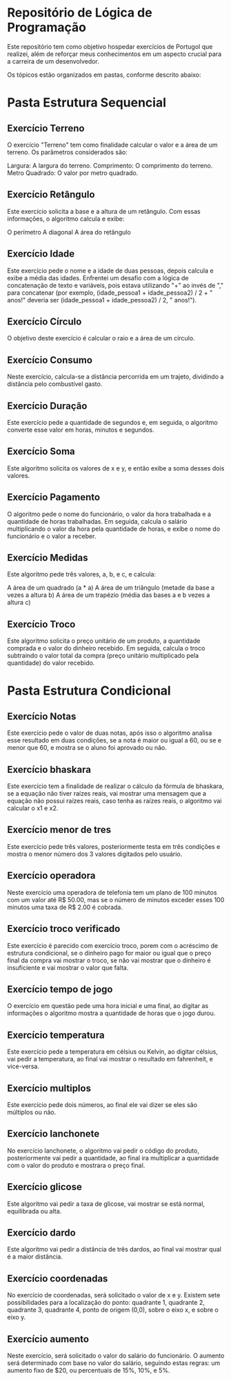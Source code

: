 # Repositório de Lógica de Programação
Este repositório tem como objetivo hospedar exercícios de Portugol que realizei, além de reforçar meus conhecimentos em um aspecto crucial para a carreira de um desenvolvedor.

Os tópicos estão organizados em pastas, conforme descrito abaixo:

# Pasta Estrutura Sequencial

## Exercício Terreno
O exercício "Terreno" tem como finalidade calcular o valor e a área de um terreno. Os parâmetros considerados são:

Largura: A largura do terreno.
Comprimento: O comprimento do terreno.
Metro Quadrado: O valor por metro quadrado.

## Exercício Retângulo
Este exercício solicita a base e a altura de um retângulo. Com essas informações, o algoritmo calcula e exibe:

O perímetro
A diagonal
A área do retângulo

## Exercício Idade
Este exercício pede o nome e a idade de duas pessoas, depois calcula e exibe a média das idades. Enfrentei um desafio com a lógica de concatenação de texto e variáveis, pois estava utilizando "+" ao invés de "," para concatenar (por exemplo, (idade_pessoa1 + idade_pessoa2) / 2 + " anos!" deveria ser (idade_pessoa1 + idade_pessoa2) / 2, " anos!").

## Exercício Círculo
O objetivo deste exercício é calcular o raio e a área de um círculo.

## Exercício Consumo
Neste exercício, calcula-se a distância percorrida em um trajeto, dividindo a distância pelo combustível gasto.

## Exercício Duração
Este exercício pede a quantidade de segundos e, em seguida, o algoritmo converte esse valor em horas, minutos e segundos.

## Exercício Soma
Este algoritmo solicita os valores de x e y, e então exibe a soma desses dois valores.

## Exercício Pagamento
O algoritmo pede o nome do funcionário, o valor da hora trabalhada e a quantidade de horas trabalhadas. Em seguida, calcula o salário multiplicando o valor da hora pela quantidade de horas, e exibe o nome do funcionário e o valor a receber.

## Exercício Medidas
Este algoritmo pede três valores, a, b, e c, e calcula:

A área de um quadrado (a * a)
A área de um triângulo (metade da base a vezes a altura b)
A área de um trapézio (média das bases a e b vezes a altura c)
## Exercício Troco
Este algoritmo solicita o preço unitário de um produto, a quantidade comprada e o valor do dinheiro recebido. Em seguida, calcula o troco subtraindo o valor total da compra (preço unitário multiplicado pela quantidade) do valor recebido.

# Pasta Estrutura Condicional

## Exercício Notas

Este exercício pede o valor de duas notas, após isso o algoritmo analisa esse resultado em duas condições, se a nota é maior ou igual a 60,
ou se e menor que 60, e mostra se o aluno foi aprovado ou não.

## Exercício bhaskara 

Este exercício tem a finalidade de realizar o cálculo da fórmula de bhaskara, se a equação não tiver raízes reais, vai mostrar uma mensagem que a equação não possui raízes reais,
caso tenha as raízes reais, o algoritmo vai calcular o x1 e x2.

## Exercício menor de tres

Este exercício pede três valores, posteriormente testa em três condições e mostra o menor número dos 3 valores digitados pelo usuário.

## Exercício operadora

Neste exercício uma operadora de telefonia tem um plano de 100 minutos com um valor até R$ 50.00, mas se o número de minutos exceder esses 100 minutos uma taxa de R$ 2.00 é cobrada.

## Exercício troco verificado

Este exercício é parecido com exercício troco, porem com o acréscimo de estrutura condicional, se o dinheiro pago for maior ou igual que o preço final da compra vai mostrar o troco,
se não vai mostrar que o dinheiro é insuficiente e vai mostrar o valor que falta.

## Exercício tempo de jogo

O exercício em questão pede uma hora inicial e uma final, ao digitar as informações o algoritmo mostra a quantidade de horas que o jogo durou.

## Exercício temperatura

Este exercício pede a temperatura em célsius ou Kelvin, ao digitar célsius, vai pedir a temperatura, ao final vai mostrar o resultado em fahrenheit, e vice-versa.

## Exercício multiplos

Este exercício pede dois números, ao final ele vai dizer se eles são múltiplos ou não.

## Exercício lanchonete

No exercício lanchonete, o algoritmo vai pedir o código do produto, posteriormente vai pedir a quantidade, ao final ira multiplicar a quantidade com o valor do produto e mostrara o preço final.

## Exercício glicose

Este algoritmo vai pedir a taxa de glicose, vai mostrar se está normal, equilibrada ou alta.

## Exercício dardo

Este algoritmo vai pedir a distância de três dardos, ao final vai mostrar qual é a maior distância.

## Exercício coordenadas

No exercício de coordenadas, será solicitado o valor de x e y. Existem sete possibilidades para a localização do ponto: quadrante 1, quadrante 2, quadrante 3, quadrante 4, ponto de origem (0,0), sobre o eixo x, e sobre o eixo y.

## Exercício aumento

Neste exercício, será solicitado o valor do salário do funcionário. O aumento será determinado com base no valor do salário, seguindo estas regras: um aumento fixo de $20, ou percentuais de 15%, 10%, e 5%.
